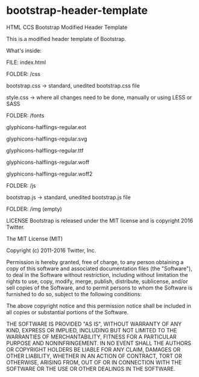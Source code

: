 # bootstrap-header-template
HTML CCS Bootstrap Modified Header Template

This is a modified header template of Bootstrap.


What's inside:


FILE: index.html

FOLDER: /css

bootstrap.css -> standard, unedited bootstrap.css file

style.css -> where all changes need to be done, manually or using LESS or SASS


FOLDER: /fonts

glyphicons-halflings-regular.eot

glyphicons-halflings-regular.svg

glyphicons-halflings-regular.ttf

glyphicons-halflings-regular.woff

glyphicons-halflings-regular.woff2


FOLDER: /js

bootstrap.js -> standard, unedited bootstrap.js file


FOLDER: /img (empty)



LICENSE
Bootstrap is released under the MIT license and is copyright 2016 Twitter.

The MIT License (MIT)

Copyright (c) 2011-2016 Twitter, Inc.

Permission is hereby granted, free of charge, to any person obtaining a copy
of this software and associated documentation files (the "Software"), to deal
in the Software without restriction, including without limitation the rights
to use, copy, modify, merge, publish, distribute, sublicense, and/or sell
copies of the Software, and to permit persons to whom the Software is
furnished to do so, subject to the following conditions:

The above copyright notice and this permission notice shall be included in
all copies or substantial portions of the Software.

THE SOFTWARE IS PROVIDED "AS IS", WITHOUT WARRANTY OF ANY KIND, EXPRESS OR
IMPLIED, INCLUDING BUT NOT LIMITED TO THE WARRANTIES OF MERCHANTABILITY,
FITNESS FOR A PARTICULAR PURPOSE AND NONINFRINGEMENT. IN NO EVENT SHALL THE
AUTHORS OR COPYRIGHT HOLDERS BE LIABLE FOR ANY CLAIM, DAMAGES OR OTHER
LIABILITY, WHETHER IN AN ACTION OF CONTRACT, TORT OR OTHERWISE, ARISING FROM,
OUT OF OR IN CONNECTION WITH THE SOFTWARE OR THE USE OR OTHER DEALINGS IN
THE SOFTWARE.
